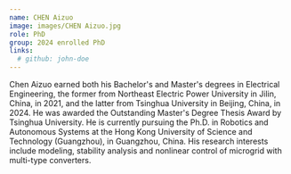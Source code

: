 ```yaml
---
name: CHEN Aizuo
image: images/CHEN Aizuo.jpg
role: PhD
group: 2024 enrolled PhD
links:
  # github: john-doe
---
```


Chen Aizuo earned both his Bachelor's and Master's degrees in Electrical Engineering, the former from Northeast Electric Power University in Jilin, China, in 2021, and the latter from Tsinghua University in Beijing, China, in 2024. He was awarded the Outstanding Master's Degree Thesis Award by Tsinghua University. He is currently pursuing the Ph.D. in Robotics and Autonomous Systems at the Hong Kong University of Science and Technology (Guangzhou), in Guangzhou, China. His research interests include modeling, stability analysis and nonlinear control of microgrid with multi-type converters.